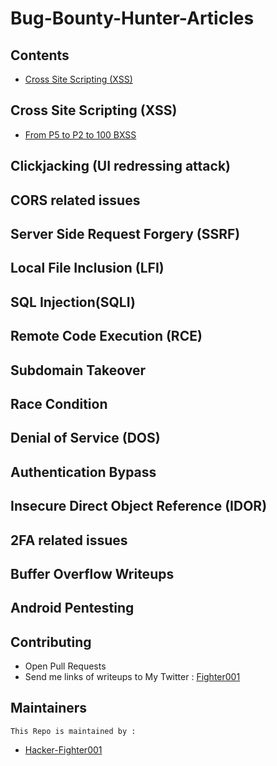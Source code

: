 # Bug-Bounty-Hunter-Articles

## Contents 

 - [Cross Site Scripting (XSS)](https://github.com/Hacker-Fighter001/BreadcrumbsBug-Bounty-Hunter-Articles#cross-site-scripting-xss)


## Cross Site Scripting (XSS)

- [From P5 to P2 to 100 BXSS](https://medium.com/@mohameddaher/from-p5-to-p5-to-p2-from-nothing-to-1000-bxss-4dd26bc30a82)



## Clickjacking (UI redressing attack)



## CORS related issues 



## Server Side Request Forgery (SSRF)



## Local File Inclusion (LFI)



## SQL Injection(SQLI)



## Remote Code Execution (RCE) 



## Subdomain Takeover 



## Race Condition



## Denial of Service (DOS)



## Authentication Bypass 



## Insecure Direct Object Reference (IDOR)



## 2FA related issues


## Buffer Overflow Writeups



## Android Pentesting



## Contributing 

- Open Pull Requests
- Send me links of writeups to My Twitter : [Fighter001](https://xx.com)

## Maintainers 

`This Repo is maintained by : `
- [Hacker-Fighter001](https://github.com/Hacker-Fighter001)
